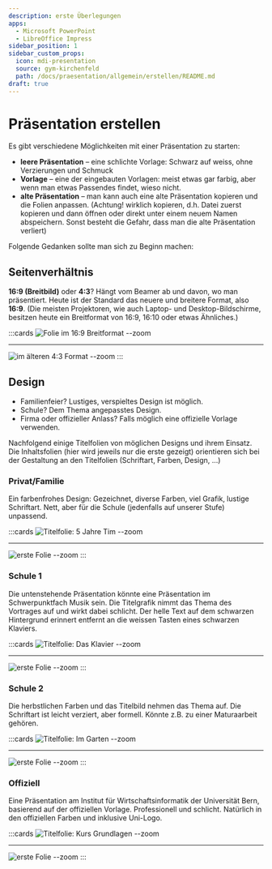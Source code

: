 ```yaml
---
description: erste Überlegungen
apps:
  - Microsoft PowerPoint
  - LibreOffice Impress
sidebar_position: 1
sidebar_custom_props:
  icon: mdi-presentation
  source: gym-kirchenfeld
  path: /docs/praesentation/allgemein/erstellen/README.md
draft: true
---
```


# Präsentation erstellen




Es gibt verschiedene Möglichkeiten mit einer Präsentation zu starten:

* **leere Präsentation** – eine schlichte Vorlage: Schwarz auf weiss, ohne Verzierungen und Schmuck
* **Vorlage** – eine der eingebauten Vorlagen: meist etwas gar farbig, aber wenn man etwas Passendes findet, wieso nicht.
* **alte Präsentation** – man kann auch eine alte Präsentation kopieren und die Folien anpassen. (Achtung! wirklich kopieren, d.h. Datei zuerst kopieren und dann öffnen oder direkt unter einem neuem Namen abspeichern. Sonst besteht die Gefahr, dass man die alte Präsentation verliert)

Folgende Gedanken sollte man sich zu Beginn machen:

## Seitenverhältnis
**16:9 (Breitbild)** oder **4:3**? Hängt vom Beamer ab und davon, wo man präsentiert. Heute ist der Standard das neuere und breitere Format, also **16:9**. (Die meisten Projektoren, wie auch Laptop- und Desktop-Bildschirme, besitzen heute ein Breitformat von 16:9, 16:10 oder etwas Ähnliches.)

:::cards
![Folie im 16:9 Breitformat --zoom](./images/16zu9.png)
***
![im älteren 4:3 Format --zoom](./images/4zu3.png)
:::

## Design
- Familienfeier? Lustiges, verspieltes Design ist möglich.
- Schule? Dem Thema angepasstes Design.
- Firma oder offizieller Anlass? Falls möglich eine offizielle Vorlage verwenden.

Nachfolgend einige Titelfolien von möglichen Designs und ihrem Einsatz. Die Inhaltsfolien (hier wird jeweils nur die erste gezeigt) orientieren sich bei der Gestaltung an den Titelfolien (Schriftart, Farben, Design, ...)

### Privat/Familie
Ein farbenfrohes Design: Gezeichnet, diverse Farben, viel Grafik, lustige Schriftart. Nett, aber für die Schule (jedenfalls auf unserer Stufe) unpassend.

:::cards
![Titelfolie: 5 Jahre Tim --zoom](./images/5-jahre-tim/Slide1.jpg)
***
![erste Folie --zoom](./images/5-jahre-tim/Slide2.jpg)
:::

### Schule 1
Die untenstehende Präsentation könnte eine Präsentation im Schwerpunktfach Musik sein. Die Titelgrafik nimmt das Thema des Vortrages auf und wirkt dabei schlicht. Der helle Text auf dem schwarzen Hintergrund erinnert entfernt an die weissen Tasten eines schwarzen Klaviers.

:::cards
![Titelfolie: Das Klavier --zoom](./images/das-klavier/Slide1.jpg)
***
![erste Folie --zoom](./images/das-klavier/Slide2.jpg)
:::

### Schule 2
Die herbstlichen Farben und das Titelbild nehmen das Thema auf. Die Schriftart ist leicht verziert, aber formell. Könnte z.B. zu einer Maturaarbeit gehören.

:::cards
![Titelfolie: Im Garten --zoom](./images/im-garten/Slide1.jpg)
***
![erste Folie --zoom](./images/im-garten/Slide2.jpg)
:::

### Offiziell
Eine Präsentation am Institut für Wirtschaftsinformatik der Universität Bern, basierend auf der offiziellen Vorlage. Professionell und schlicht. Natürlich in den offiziellen Farben und inklusive Uni-Logo.

:::cards
![Titelfolie: Kurs Grundlagen --zoom](./images/grundlagen/Slide1.jpg)
***
![erste Folie --zoom](./images/grundlagen/Slide2.jpg)
:::
